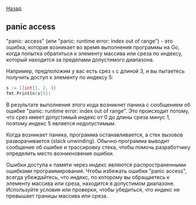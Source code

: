 [Назад](/L1/L1_.md) 
## panic access

"panic: access" (или "panic: runtime error: index out of range") - это ошибка, которая возникает во время выполнения программы на Go, когда попытка обратиться к элементу массива или среза по индексу, который находится за пределами допустимого диапазона.

Например, предположим у вас есть срез `s` с длиной 3, и вы пытаетесь получить доступ к элементу по индексу 5:

```go
s := []int{1, 2, 3}
fmt.Println(s[5])
```

В результате выполнения этого кода возникнет паника с сообщением об ошибке "panic: runtime error: index out of range". Это происходит потому, что срез имеет допустимый индекс от 0 до длины среза минус 1, поэтому индекс 5 является недопустимым.

Когда возникает паника, программа останавливается, а стек вызовов разворачивается (stack unwinding). Обычно программа выводит сообщение об ошибке и трассировку стека, чтобы помочь разработчику определить место возникновения ошибки.

Ошибки доступа к памяти через индекс являются распространенными ошибками программирования. Чтобы избежать ошибки "panic access", всегда убеждайтесь, что индекс, по которому вы обращаетесь к элементу массива или среза, находится в допустимом диапазоне. Используйте условия или проверки, чтобы убедиться, что индекс не превышает границы массива или среза.